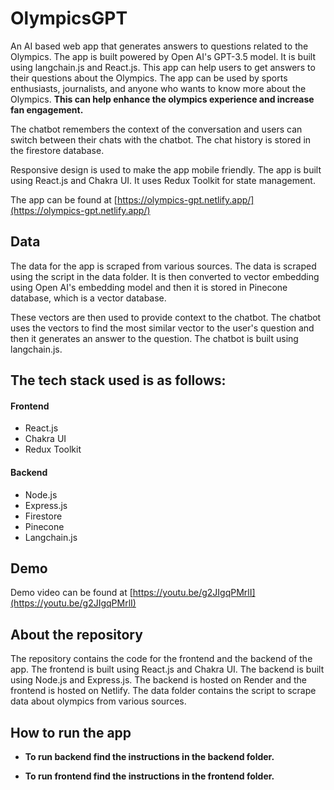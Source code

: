 # OlympicsGPT
An AI based web app that generates answers to questions related to the Olympics. The app is built powered by Open AI's GPT-3.5 model. It is built using langchain.js and React.js. This app can help users to get answers to their questions about the Olympics. The app can be used by sports enthusiasts, journalists, and anyone who wants to know more about the Olympics. **This can help enhance the olympics experience and increase fan engagement.**

The chatbot remembers the context of the conversation and users can switch between their chats with the chatbot. The chat history is stored in the firestore database. 

Responsive design is used to make the app mobile friendly. The app is built using React.js and Chakra UI. It uses Redux Toolkit for state management.


The app can be found at [https://olympics-gpt.netlify.app/](https://olympics-gpt.netlify.app/)

## Data
The data for the app is scraped from various sources. The data is scraped using the script in the data folder. It is then converted to vector embedding using Open AI's embedding model and then it is stored in Pinecone database, which is a vector database.

These vectors are then used to provide context to the chatbot. The chatbot uses the vectors to find the most similar vector to the user's question and then it generates an answer to the question. The chatbot is built using langchain.js. 

## The tech stack used is as follows:
#### Frontend
- React.js
- Chakra UI
- Redux Toolkit

#### Backend
- Node.js
- Express.js
- Firestore
- Pinecone
- Langchain.js

## Demo
Demo video can be found at [https://youtu.be/g2JIgqPMrlI](https://youtu.be/g2JIgqPMrlI)

## About the repository
The repository contains the code for the frontend and the backend of the app. The frontend is built using React.js and Chakra UI. The backend is built using Node.js and Express.js. The backend is hosted on Render and the frontend is hosted on Netlify. The data folder contains the script to scrape data about olympics from various sources.

## How to run the app

- **To run backend find the instructions in the backend folder.**

- **To run frontend find the instructions in the frontend folder.**
